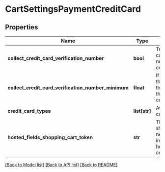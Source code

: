 # CartSettingsPaymentCreditCard

## Properties
Name | Type | Description | Notes
------------ | ------------- | ------------- | -------------
**collect_credit_card_verification_number** | **bool** | True if the credit card verification number should be collected | [optional] 
**collect_credit_card_verification_number_minimum** | **float** | If this field is null or the total is greater than or equal to this value then collect the CVV2. | [optional] 
**credit_card_types** | **list[str]** | Available credit card types | [optional] 
**hosted_fields_shopping_cart_token** | **str** | The shoppingCartToken needed for proper initialization of hosted fields collection | [optional] 

[[Back to Model list]](../README.md#documentation-for-models) [[Back to API list]](../README.md#documentation-for-api-endpoints) [[Back to README]](../README.md)



